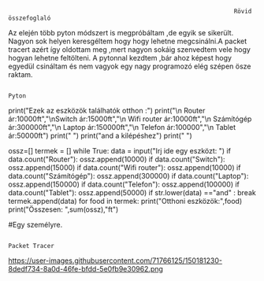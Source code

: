                                                                     Rövid összefoglaló

  Az elején több pyton módszert is megpróbáltam ,de egyik se sikerült. Nagyon sok helyen keresgéltem hogy hogy lehetne megcsinálni.A packet tracert azért így oldottam meg ,mert nagyon sokáig szenvedtem vele hogy hogyan lehetne feltölteni. A pytonnal kezdtem ,bár ahoz képest hogy egyedül csináltam és nem vagyok egy nagy programozó elég szépen ösze raktam.



                                                                         Pyton

print("Ezek az eszközök találhatók otthon :")
print("\n Router ár:10000ft","\nSwitch ár:15000ft","\n Wifi router ár:10000ft","\n Számítógép ár:300000ft","\n Laptop ár:150000ft","\n Telefon ár:100000","\n Tablet ár:50000ft")
print(" ")
print("and a kilépéshez")
print(" ")

ossz=[]
termek = []
while True:
    data = input("Irj ide egy eszközt: ")
    if data.count("Router"):
        ossz.append(10000)
    if data.count("Switch"):
        ossz.append(15000)
    if data.count("Wifi router"):
        ossz.append(10000)
    if data.count("Számítógép"):
        ossz.append(300000)
    if data.count("Laptop"):
        ossz.append(150000)
    if data.count("Telefon"):
        ossz.append(100000)
    if data.count("Tablet"):
        ossz.append(50000)
    if str.lower(data) =="and" :
        break
    termek.append(data)
for food in termek:
    print("Otthoni eszközök:",food)
print("Összesen: ",sum(ossz),"ft")

#Egy személyre.

                                                                       Packet Tracer

https://user-images.githubusercontent.com/71766125/150181230-8dedf734-8a0d-46fe-bfdd-5e0fb9e30962.png




